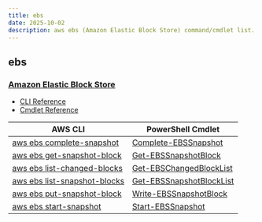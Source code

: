 ```yaml
---
title: ebs
date: 2025-10-02
description: aws ebs (Amazon Elastic Block Store) command/cmdlet list.
---
```


## ebs

### [Amazon Elastic Block Store](https://aws.amazon.com/ebs/)

* [CLI Reference](https://awscli.amazonaws.com/v2/documentation/api/latest/reference/ebs/index.html)
* [Cmdlet Reference](https://docs.aws.amazon.com/powershell/latest/reference/items/EBS_cmdlets.html)

|AWS CLI|PowerShell Cmdlet|
|----|----|
|[aws ebs complete-snapshot](https://awscli.amazonaws.com/v2/documentation/api/latest/reference/ebs/complete-snapshot.html)|[Complete-EBSSnapshot](https://docs.aws.amazon.com/powershell/latest/reference/items/Complete-EBSSnapshot.html)|
|[aws ebs get-snapshot-block](https://awscli.amazonaws.com/v2/documentation/api/latest/reference/ebs/get-snapshot-block.html)|[Get-EBSSnapshotBlock](https://docs.aws.amazon.com/powershell/latest/reference/items/Get-EBSSnapshotBlock.html)|
|[aws ebs list-changed-blocks](https://awscli.amazonaws.com/v2/documentation/api/latest/reference/ebs/list-changed-blocks.html)|[Get-EBSChangedBlockList](https://docs.aws.amazon.com/powershell/latest/reference/items/Get-EBSChangedBlockList.html)|
|[aws ebs list-snapshot-blocks](https://awscli.amazonaws.com/v2/documentation/api/latest/reference/ebs/list-snapshot-blocks.html)|[Get-EBSSnapshotBlockList](https://docs.aws.amazon.com/powershell/latest/reference/items/Get-EBSSnapshotBlockList.html)|
|[aws ebs put-snapshot-block](https://awscli.amazonaws.com/v2/documentation/api/latest/reference/ebs/put-snapshot-block.html)|[Write-EBSSnapshotBlock](https://docs.aws.amazon.com/powershell/latest/reference/items/Write-EBSSnapshotBlock.html)|
|[aws ebs start-snapshot](https://awscli.amazonaws.com/v2/documentation/api/latest/reference/ebs/start-snapshot.html)|[Start-EBSSnapshot](https://docs.aws.amazon.com/powershell/latest/reference/items/Start-EBSSnapshot.html)|

